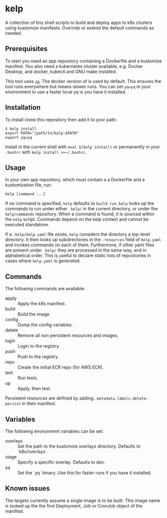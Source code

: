 # kelp

A collection of tiny shell scripts to build and deploy apps to k8s clusters using kustomize manifests. Override or extend the default commands as needed.

## Prerequisites
To start you need an app repository containing a Dockerfile and a kustomize manifest. You also need a kubernetes cluster available, e.g. Docker Desktop, and docker, kubectl and GNU make installed.

This tool uses [`yq`](https://github.com/mikefarah/yq). The docker version of is used by default. This ensures the tool runs everywhere but means slower runs. You can set `yq=yq` in your environment to use a faster local yq is you have it installed.

## Installation

To install clone this repository then add it to your path:

```
$ kelp install
export PATH="/path/to/kelp:$PATH"
export yq=yq
```
Install in the current shell with `eval $(kelp install)` or permanently in your `.bashrc` with `kelp install >>~/.bashrc`.

## Usage
In your own app repository, which must contain a a Dockerfile and a kustomization file, run:

```
kelp [command ...]
```

If no command is specified, `kelp` defaults to `build run`.
`kelp` looks up the commands to run under either `.kelp/` in the current directory, or under the `kelp/commands` repository. When a command is found, it is sourced within the `kelp` script. Commands depend on the kelp context and cannot be executed standalone.

If a `.kelp/kelp.yaml` file exists, `kelp` considers the directory a top-level directory. It then looks up subdirectories in the `.resources` field of `kelp.yaml` and invokes commands on each of them. Furthermore, if other yaml files are present under `.kelp/` they are processed in the same way, and in alphabetical order. This is useful to declare static lists of repositories in cases where `kelp.yaml` is generated.

## Commands

The following commands are available:

<dl>
  <dt>apply</dt>
  <dd>Apply the k8s manifest.</dd>
  <dt>build</dt>
  <dd>Build the image.</dd>
  <dt>config</dt>
  <dd>Dump the config variables.</dd>
  <dt>delete</dt>
  <dd>Remove all non persistent resources and images.</dd>
  <dt>login</dt>
  <dd>Login to the registry.</dd>
  <dt>push</dt>
  <dd>Push to the registry.</dd>
  <dt>repo</dt>
  <dd>Create the initial ECR repo (for AWS ECR).</dd>
  <dt>test</dt>
  <dd>Run tests.</dd>
  <dt>up</dt>
  <dd>Apply, then test.</dd>
</dl>

Persistent resources are defined by adding `.metadata.labels.delete: persist` in their manifest.

## Variables

The following environment variables can be set:

<dl>
  <dt>overlays</dt>
  <dd>Set the path to the kustomize overlays directory. Defaults to `k8s/overlays`.</dd>
  <dt>stage</dt>
  <dd>Specify a specific overlay. Defaults to dev.</dd>
  <dt>yq</dt>
  <dd>Set the `yq` binary. Use this for faster runs if you have it installed.</dd>
</dl>

## Known issues

The targets currently assume a single image is to be built. This image name is looked up the the first Deployment, Job or CronJob object of the manifest.
